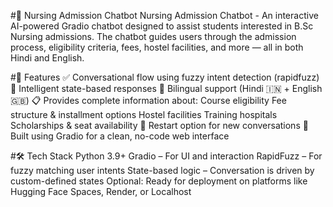 #🏥 Nursing Admission Chatbot
Nursing Admission Chatbot - An interactive AI-powered Gradio chatbot designed to assist students interested in B.Sc Nursing admissions. The chatbot guides users through the admission process, eligibility criteria, fees, hostel facilities, and more — all in both Hindi and English.

#🚀 Features
✅ Conversational flow using fuzzy intent detection (rapidfuzz)
🧠 Intelligent state-based responses
💬 Bilingual support (Hindi 🇮🇳 + English 🇬🇧)
📋 Provides complete information about:
  Course eligibility
  Fee structure & installment options
  Hostel facilities
  Training hospitals
  Scholarships & seat availability
🔁 Restart option for new conversations
🎨 Built using Gradio for a clean, no-code web interface


#🛠️ Tech Stack
Python 3.9+
Gradio – For UI and interaction
RapidFuzz – For fuzzy matching user intents
State-based logic – Conversation is driven by custom-defined states
Optional: Ready for deployment on platforms like Hugging Face Spaces, Render, or Localhost

